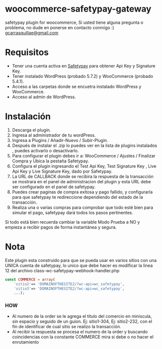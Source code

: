 # woocommerce-safetypay-gateway
safetypay plugin for woocommerce,
Si usted tiene alguna pregunta o problema, no dude en ponerse en contacto conmigo :) gcarrasquillae@gmail.com

# Requisitos
* Tener una cuenta activa en [Safetypay](https://www.safetypay.com/en/, "Safetypay") para obtener Api Key y Signature Key.
* Tener instalado WordPress (probado 5.7.2) y WooCommerce (probado 5.4.1).
* Acceso a las carpetas donde se encuetra instalado WordPress y WooCommerce.
* Acceso al admin de WordPress.

# Instalación
1. Descarga el plugin.
2. Ingresa al administrador de tu wordPress.
3. Ingresa a Plugins / Añadir-Nuevo / Subir-Plugin.
4. Después de instalar el .zip lo puedes ver en la lista de plugins instalados , puedes activarlo o desactivarlo.
5. Para configurar el plugin debes ir a: WooCommerce / Ajustes / Finalizar Compra y Ubica la pestaña Safetypay.
6. Configura el plugin ingresando el Test Api Key, Test Signature Key , Live Api Key y Live Signature Key, dado por Safetypay.
7. La URL de CALLBACK donde se recibira la respuesta de la transacción se mostrara en el panel de administracion del plugin y esta URL debe ser configurado en el panel de safetypay.
8. Puedes crear paginas de compra exitosa y pago fallido, y configurarla para que safetypay te redireccione dependiendo del estado de la transacción.
9. Realiza una o varias compras para comprobar que todo esté bien para simular el pago, safetypay dará todos los pasos pertinentes.

Si todo está bien recuerda cambiar la variable Modo Prueba a NO y empieza a recibir pagos de forma instantánea y segura.

# Nota
Este plugin esta construido para que se pueda usar en varios sitios con una UNICA cuenta de safetypay, lo unico que debe hacer es modificar la linea 12 del archivo class-wc-safetypay-webhook-handler.php

```php
const COMMERCE = array(
    'sitio2'=> 'DOMAINOFTHESITE2/?wc-api=wc_safetypay',
    'sitio3'=> 'DOMAINOFTHESITE2/?wc-api=wc_safetypay',
    ...);
```
### HOW
* Al numero de la order se le agrega el titulo del comercio en miniscula, sin espacio y seguido de un guion. Ej: sitio1-304, Ej: sitio2-232, con el fin de identificar de cual sitio se realizo la transacción.
* Al recibir la respuesta se procesa el numero de la order y buscando coincidencias con la constante COMMERCE mira si debe o no hacer el enrutamiento
